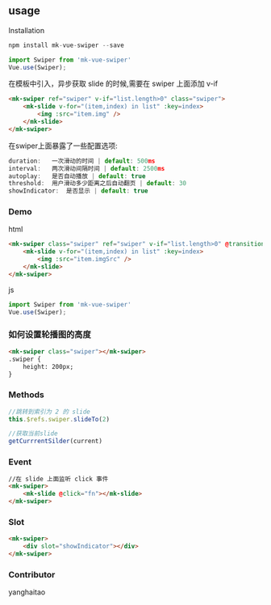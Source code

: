 ## usage  

Installation  
``` js  
npm install mk-vue-swiper --save 
```  
``` js  
import Swiper from 'mk-vue-swiper'
Vue.use(Swiper); 
```
 在模板中引入，异步获取 slide 的时候,需要在 swiper 上面添加 v-if 
``` html
<mk-swiper ref="swiper" v-if="list.length>0" class="swiper">
	<mk-slide v-for="(item,index) in list" :key=index>
		<img :src="item.img" />
	</mk-slide>
</mk-swiper>
```  

在swiper上面暴露了一些配置选项: 
``` js  
duration:	一次滑动的时间 | default: 500ms
interval:	两次滑动间隔时间 | default: 2500ms
autoplay:	是否自动播放 | default: true
threshold:	用户滑动多少距离之后自动翻页 | default: 30
showIndicator:	是否显示 | default: true
``` 

### Demo  
html  
  
``` html  
<mk-swiper class="swiper" ref="swiper" v-if="list.length>0" @transitionend="getCurrrentSilder" :interval="5000" :autoPlay="true" :threshold="10" :showIndicator="true">
	<mk-slide v-for="(item,index) in list" :key=index>
		<img :src="item.imgSrc" />
	</mk-slide>
</mk-swiper>
```  

js  
  
``` js  
import Swiper from 'mk-vue-swiper'
Vue.use(Swiper); 
```
  
### 如何设置轮播图的高度  
``` html
<mk-swiper class="swiper"></mk-swiper>
.swiper {
    height: 200px;
}
``` 

### Methods  
``` js
//跳转到索引为 2 的 slide
this.$refs.swiper.slideTo(2)

//获取当前slide
getCurrrentSilder(current)
``` 

### Event  
``` html
//在 slide 上面监听 click 事件
<mk-swiper>
    <mk-slide @click="fn"></mk-slide>
</mk-swiper>
``` 

### Slot  
``` html
<mk-swiper>
    <div slot="showIndicator"></div>
</mk-swiper>
``` 
### Contributor

yanghaitao 